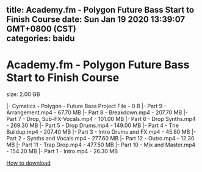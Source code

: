 
title: Academy.fm - Polygon Future Bass Start to Finish Course
date: Sun Jan 19 2020 13:39:07 GMT+0800 (CST)    
categories: baidu
---

# Academy.fm - Polygon Future Bass Start to Finish Course
size: 2.00 GB
 
 
|- Cymatics - Polygon - Future Bass Project File - 0 B
|- Part 9 - Arrangement.mp4 - 67.70 MB
|- Part 8 - Breakdown.mp4 - 207.70 MB
|- Part 7 - Drop, Sub-FX-Vocals.mp4 - 101.00 MB
|- Part 6 - Drop Synths.mp4 - 269.30 MB
|- Part 5 - Drop Drums.mp4 - 149.00 MB
|- Part 4 - The Buildup.mp4 - 207.40 MB
|- Part 3 - Intro Drums and FX.mp4 - 45.80 MB
|- Part 2 - Synths and Vocals.mp4 - 277.60 MB
|- Part 12 - Outro.mp4 - 12.30 MB
|- Part 11 - Trap Drop.mp4 - 477.50 MB
|- Part 10 - Mix and Master.mp4 - 154.20 MB
|- Part 1 - Intro.mp4 - 26.30 MB

[How to download](https://bpcam.bemobtrk.com/go/2ceec3aa-1ca2-46d6-b9ff-aaa5c184517c?jno=5290)